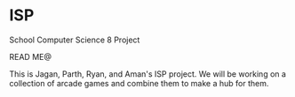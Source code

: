 ISP
===

School Computer Science 8 Project

READ ME@

This is Jagan, Parth, Ryan, and Aman's ISP project.
We will be working on a collection of arcade games and combine them to make a hub for them.
